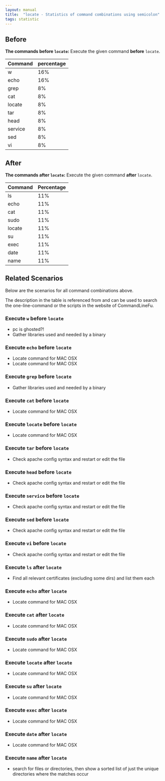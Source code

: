 ```yaml
---
layout: manual
title:  "locate - Statistics of command combinations using semicolon"
tags: statistic
---
```


## Before

__The commands before `locate`:__  Execute the given command __before__ `locate`.

| Command | percentage |
|--------|--------|
| w | 16% |
| echo | 16% |
| grep | 8% |
| cat | 8% |
| locate | 8% |
| tar | 8% |
| head | 8% |
| service | 8% |
| sed | 8% |
| vi | 8% |



## After

__The commands after `locate`:__ Execute the given command __after__ `locate`.

| Command | Percentage | 
|-------|--------|
| ls | 11% |
| echo | 11% |
| cat | 11% |
| sudo | 11% |
| locate | 11% |
| su | 11% |
| exec | 11% |
| date | 11% |
| name | 11% |



## Related Scenarios

Below are the scenarios for all command combinations above.

The description in the table is referenced from and can be used to search the one-line-command or the scripts in the website of CommandLineFu.


### Execute `w` before `locate`

- pc is ghosted?!
- Gather libraries used and needed by a binary

            
### Execute `echo` before `locate`

- Locate command for MAC OSX
- Locate command for MAC OSX

            
### Execute `grep` before `locate`

- Gather libraries used and needed by a binary

            
### Execute `cat` before `locate`

- Locate command for MAC OSX

            
### Execute `locate` before `locate`

- Locate command for MAC OSX

            
### Execute `tar` before `locate`

- Check apache config syntax and restart or edit the file

            
### Execute `head` before `locate`

- Check apache config syntax and restart or edit the file

            
### Execute `service` before `locate`

- Check apache config syntax and restart or edit the file

            
### Execute `sed` before `locate`

- Check apache config syntax and restart or edit the file

            
### Execute `vi` before `locate`

- Check apache config syntax and restart or edit the file

            


### Execute `ls` after `locate`

- Find all relevant certificates (excluding some dirs) and list them each

            
### Execute `echo` after `locate`

- Locate command for MAC OSX

            
### Execute `cat` after `locate`

- Locate command for MAC OSX

            
### Execute `sudo` after `locate`

- Locate command for MAC OSX

            
### Execute `locate` after `locate`

- Locate command for MAC OSX

            
### Execute `su` after `locate`

- Locate command for MAC OSX

            
### Execute `exec` after `locate`

- Locate command for MAC OSX

            
### Execute `date` after `locate`

- Locate command for MAC OSX

            
### Execute `name` after `locate`

- search for files or directories, then show a sorted list of just the unique directories where the matches occur

            
